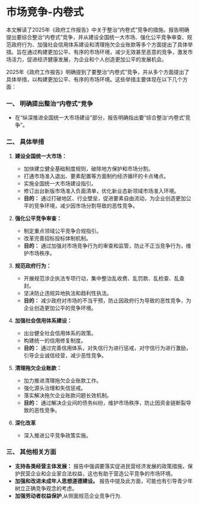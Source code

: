 # 市场竞争-内卷式

本文解读了2025年《政府工作报告》中关于整治“内卷式”竞争的措施。报告明确提出要综合整治“内卷式”竞争，并从建设全国统一大市场、强化公平竞争审查、规范政府行为、加强社会信用体系建设和清理拖欠企业账款等多个方面提出了具体举措。旨在通过构建更加公平、有序的市场环境，减少无效甚至恶意的竞争，激发市场活力，促进经济健康发展，为企业和个人创造更加公平的发展机会。

2025年《政府工作报告》明确提到了要整治“内卷式”竞争，并从多个方面提出了具体举措，以构建更加公平、有序的市场环境。这些举措主要体现在以下几个方面：

### 一、 明确提出整治“内卷式”竞争

* 在“纵深推进全国统一大市场建设”部分，报告明确指出要“综合整治‘内卷式’竞争”。

### 二、 具体举措

1. **建设全国统一大市场：**

   * 加快建立健全基础制度规则，破除地方保护和市场分割。
   * 打通市场准入退出、要素配置等方面制约经济循环的卡点堵点。
   * 实施全国统一大市场建设指引。
   * 修订出台新版市场准入负面清单，优化新业态新领域市场准入环境。
   * **目的：** 通过打破地区、行业壁垒，促进要素自由流动，为企业创造更加公平的竞争环境，减少因市场分割导致的恶性竞争。
2. **强化公平竞争审查：**

   * 制定重点领域公平竞争合规指引。
   * 改革完善招标投标体制机制。
   * **目的：** 通过加强对市场竞争行为的审查和监管，防止不正当竞争行为，维护市场秩序。
3. **规范政府行为：**

   * 开展规范涉企执法专项行动，集中整治乱收费、乱罚款、乱检查、乱查封。
   * 坚决防止违规异地执法和趋利性执法。
   * **目的：** 减少政府对市场的不当干预，防止因政府行为导致的恶性竞争，为企业创造更加公平的竞争环境。
4. **加强社会信用体系建设：**

   * 出台健全社会信用体系的政策。
   * 构建统一的信用修复制度。
   * **目的：** 通过完善信用体系，对失信行为进行惩戒，对守信行为进行激励，引导企业诚信经营，减少恶性竞争。
5. **清理拖欠企业账款：**

   * 加力推进清理拖欠企业账款工作。
   * 强化源头治理和失信惩戒。
   * 落实解决拖欠企业账款问题长效机制。
   * **目的：** 通过解决企业间的债务纠纷，维护市场秩序，防止因资金链断裂导致的恶性竞争。
6. **深化改革**

   * 深入推进公平竞争政策实施。

### 三、 其他相关方面

* **支持各类经营主体发展：** 报告中强调要落实促进民营经济发展的政策措施，保护民营企业和企业家合法权益，这也有助于营造公平竞争的市场环境。
* **加强和改进未成年人思想道德建设。** 报告中提及此方面，可能也有引导青少年树立正确竞争观念的考虑。
* **加强劳动者权益保护**,从侧面规范企业竞争行为.
